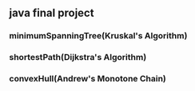 ## java final project

### minimumSpanningTree(Kruskal's Algorithm)

### shortestPath(Dijkstra's Algorithm)

### convexHull(Andrew's Monotone Chain)
